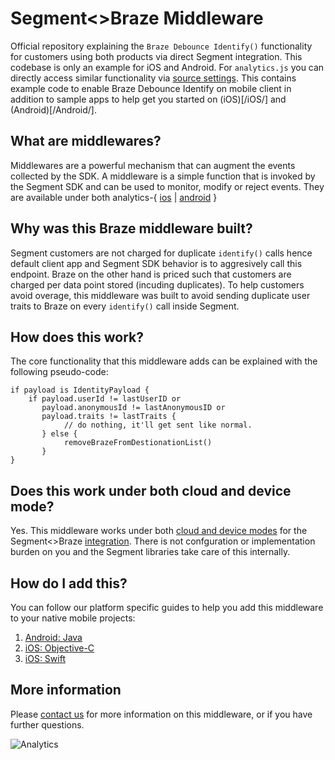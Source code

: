 # Segment<>Braze Middleware

Official repository explaining the `Braze Debounce Identify()` functionality for customers using both products via direct Segment integration. This codebase is only an example for iOS and Android. For `analytics.js` you can directly access similar functionality via [source settings](https://app.segment.com). This contains example code to enable Braze Debounce Identify on mobile client in addition to sample apps to help get you started on (iOS)[/iOS/] and (Android)[/Android/].

## What are middlewares?
Middlewares are a powerful mechanism that can augment the events collected by the SDK. A middleware is a simple function that is invoked by the Segment SDK and can be used to monitor, modify or reject events. They are available under both analytics-{ [ios](https://segment.com/docs/sources/mobile/ios/#middlewares) | [android](https://segment.com/docs/sources/mobile/android/#middlewares) }

## Why was this Braze middleware built?
Segment customers are not charged for duplicate `identify()` calls hence default client app and Segment SDK behavior is to aggresively call this endpoint. Braze on the other hand is priced such that customers are charged per data point stored (incuding duplicates). To help customers avoid overage, this middleware was built to avoid sending duplicate user traits to Braze on every `identify()` call inside Segment.

## How does this work?
The core functionality that this middleware adds can be explained with the following pseudo-code:
```
if payload is IdentityPayload {
    if payload.userId != lastUserID or
       payload.anonymousId != lastAnonymousID or
       payload.traits != lastTraits {
            // do nothing, it'll get sent like normal.
       } else {
            removeBrazeFromDestionationList()
       }
}

```

## Does this work under both cloud and device mode?
Yes. This middleware works under both [cloud and device modes](https://segment.com/docs/destinations/#connection-modes) for the Segment<>Braze [integration](https://segment.com/docs/sources/cloud-apps/braze/). There is not confguration or implementation burden on you and the Segment libraries take care of this internally.

## How do I add this?
You can follow our platform specific guides to help you add this middleware to your native mobile projects:
1. [Android: Java](/Android/README.md)
2. [iOS: Objective-C](/iOS/Objective-C/README.md)
3. [iOS: Swift](/iOS/Swift/README.md)

## More information
Please [contact us](https://segment.com/help/) for more information on this middleware, or if you have further questions.

![Analytics](https://api.segment.io/v1/pixel/page?data=eyJ3cml0ZUtleSI6IkEyUVM0cVFoWWZ3cldhTHYzZWhRWXhncXQzSWU0T2lwIiwiYW5vbnltb3VzSWQiOiIwMjVwaWthY2h1MDI1IiwiZXZlbnQiOiJSZXBvIFZpc2l0ZWQifQ)